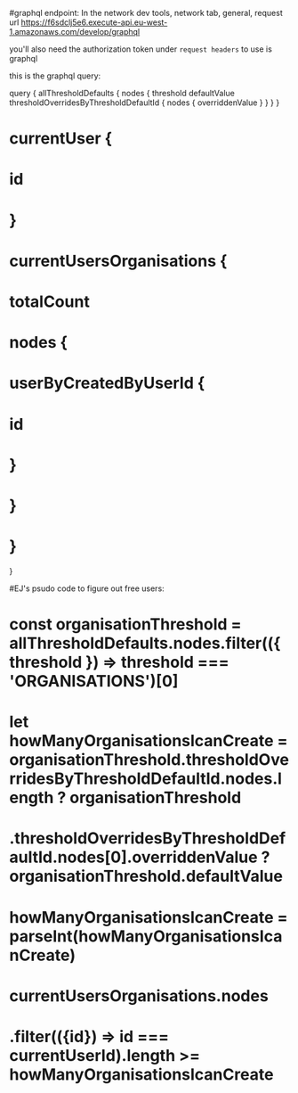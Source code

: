 #graphql endpoint:
In the network dev tools, network tab, general, request url
https://f6sdclj5e6.execute-api.eu-west-1.amazonaws.com/develop/graphql

you'll also need the authorization token under `request headers` to use is graphql

this is the graphql query: 

query {
  allThresholdDefaults {
    nodes {
      threshold
      defaultValue
      thresholdOverridesByThresholdDefaultId {
        nodes {
          overriddenValue
        }
      }
    }
  }
  # currentUser {
  #   id
  # }
  # currentUsersOrganisations {
  #   totalCount
  #   nodes {
  #     userByCreatedByUserId {
  #       id
  #     }
  #   }
  # }
}

#EJ's psudo code to figure out free users:

# const organisationThreshold = allThresholdDefaults.nodes.filter(({ threshold }) => threshold === 'ORGANISATIONS')[0]
# let howManyOrganisationsIcanCreate = organisationThreshold.thresholdOverridesByThresholdDefaultId.nodes.length ? organisationThreshold
#   .thresholdOverridesByThresholdDefaultId.nodes[0].overriddenValue ? organisationThreshold.defaultValue
# howManyOrganisationsIcanCreate = parseInt(howManyOrganisationsIcanCreate)

# currentUsersOrganisations.nodes
#   .filter(({id}) => id === currentUserId).length >= howManyOrganisationsIcanCreate

